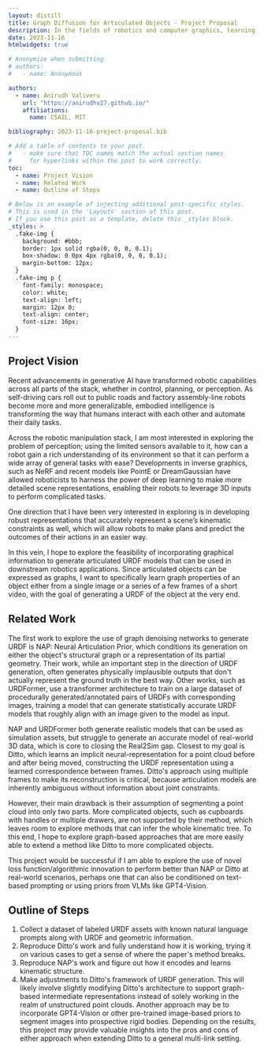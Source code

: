 ```yaml
---
layout: distill
title: Graph Diffusion for Articulated Objects - Project Proposal
description: In the fields of robotics and computer graphics, learning how to generate articulated objects that look and function accurately to the real world. The conditional generation of CAD/URDF models will be a significant advantage in the field of Real2Sim and is a crucial step to enabling generalizable robotics in the real world. Recent advancements in generative models, including diffusion, have opened up the possibilities of work in the supervised generation of data, ranging from images to molecular and even robot action information. This project explores the feasibility of the conditional generation of URDF data conditioned on a text prompt, leveraging graph neural networks to encode spatial/kinematic constraints.
date: 2023-11-16
htmlwidgets: true

# Anonymize when submitting
# authors:
#   - name: Anonymous

authors:
  - name: Anirudh Valiveru
    url: "https://anirudhv27.github.io/"
    affiliations:
      name: CSAIL, MIT

bibliography: 2023-11-16-project-proposal.bib  

# Add a table of contents to your post.
#   - make sure that TOC names match the actual section names
#     for hyperlinks within the post to work correctly.
toc:
  - name: Project Vision
  - name: Related Work
  - name: Outline of Steps

# Below is an example of injecting additional post-specific styles.
# This is used in the 'Layouts' section of this post.
# If you use this post as a template, delete this _styles block.
_styles: >
  .fake-img {
    background: #bbb;
    border: 1px solid rgba(0, 0, 0, 0.1);
    box-shadow: 0 0px 4px rgba(0, 0, 0, 0.1);
    margin-bottom: 12px;
  }
  .fake-img p {
    font-family: monospace;
    color: white;
    text-align: left;
    margin: 12px 0;
    text-align: center;
    font-size: 16px;
  }
---
```


## Project Vision
Recent advancements in generative AI have transformed robotic capabilities across all parts of the stack, whether in control, planning, or perception. As self-driving cars roll out to public roads and factory assembly-line robots become more and more generalizable, embodied intelligence is transforming the way that humans interact with each other and automate their daily tasks. 

Across the robotic manipulation stack, I am most interested in exploring the problem of perception; using the limited sensors available to it, how can a robot gain a rich understanding of its environment so that it can perform a wide array of general tasks with ease? Developments in inverse graphics, such as NeRF and recent models like PointE or DreamGaussian have allowed roboticists to harness the power of deep learning to make more detailed scene representations, enabling their robots to leverage 3D inputs to perform complicated tasks.

One direction that I have been very interested in exploring is in developing robust representations that accurately represent a scene’s kinematic constraints as well, which will allow robots to make plans and predict the outcomes of their actions in an easier way.

In this vein, I hope to explore the feasibility of incorporating graphical information to generate articulated URDF models that can be used in downstream robotics applications. Since articulated objects can be expressed as graphs, I want to specifically learn graph properties of an object either from a single image or a series of a few frames of a short video, with the goal of generating a URDF of the object at the very end.

## Related Work

The first work to explore the use of graph denoising networks to generate URDF is NAP: Neural Articulation Prior<d-cite key="lei2023nap"></d-cite>, which conditions its generation on either the object's structural graph or a representation of its partial geometry. Their work, while an important step in the direction of URDF generation, often generates physically implausible outputs that don't actually represent the ground truth in the best way. Other works, such as URDFormer, use a transformer architecture to train on a large dataset of procedurally generated/annotated pairs of URDFs with corresponding images, training a model that can generate statistically accurate URDF models that roughly align with an image given to the model as input.

NAP and URDFormer both generate realistic models that can be used as simulation assets, but struggle to generate an accurate model of real-world 3D data, which is core to closing the Real2Sim gap. Closest to my goal is Ditto, which learns an implicit neural-representation for a point cloud before and after being moved, constructing the URDF representation using a learned correspondence between frames. Ditto's approach using multiple frames to make its reconstruction is critical, because articulation models are inherently ambiguous without information about joint constraints.

However, their main drawback is their assumption of segmenting a point cloud into only two parts. More complicated objects, such as cupboards with handles or multiple drawers, are not supported by their method, which leaves room to explore methods that can infer the whole kinematic tree. To this end, I hope to explore graph-based approaches that are more easily able to extend a method like Ditto to more complicated objects.

This project would be successful if I am able to explore the use of novel loss function/algorithmic innovation to perform better than NAP or Ditto at real-world scenarios, perhaps one that can also be conditioned on text-based prompting or using priors from VLMs like GPT4-Vision.

## Outline of Steps

1. Collect a dataset of labeled URDF assets with known natural language prompts along with URDF and geometric information. 
2. Reproduce Ditto's work and fully understand how it is working, trying it on various cases to get a sense of where the paper's method breaks.
3. Reproduce NAP's work and figure out how it encodes and learns kinematic structure.
4. Make adjustments to Ditto's framework of URDF generation. This will likely involve slightly modifying Ditto's architecture to support graph-based intermediate representations instead of solely working in the realm of unstructured point clouds. Another approach may be to incorporate GPT4-Vision or other pre-trained image-based priors to segment images into prospective rigid bodies. Depending on the results, this project may provide valuable insights into the pros and cons of either approach when extending Ditto to a general multi-link setting.